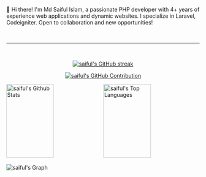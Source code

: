 👋 Hi there! I'm Md Saiful Islam, a passionate PHP developer with 4+ years of experience web applications and dynamic websites. I specialize in Laravel, Codeigniter. Open to collaboration and new opportunities!

<br/>
<hr/>
<br/>

<p align="center">
  <a href="https://github.com/saifulislam07">
    <img src="https://github-readme-streak-stats.herokuapp.com/?user=saifulislam07&theme=radical&border=7F3FBF&background=0D1117" alt="saiful's GitHub streak"/>
  </a>
</p>

<p align="center">
  <a href="https://github.com/saifulislam07">
    <img src="https://github-profile-summary-cards.vercel.app/api/cards/profile-details?username=saifulislam07&theme=radical" alt="saiful's GitHub Contribution"/>
  </a>
</p>

<a> 
    <a href="https://github.com/saifulislam07"><img alt="saiful's Github Stats" src="https://denvercoder1-github-readme-stats.vercel.app/api?username=saifulislam07&show_icons=true&count_private=true&theme=react&border_color=7F3FBF&bg_color=0D1117&title_color=F85D7F&icon_color=F8D866" height="192px" width="49.5%"/></a>
  <a href="https://github.com/saifulislam07"><img alt="saiful's Top Languages" src="https://denvercoder1-github-readme-stats.vercel.app/api/top-langs/?username=saifulislam07&langs_count=8&layout=compact&theme=react&border_color=7F3FBF&bg_color=0D1117&title_color=F85D7F&icon_color=F8D866" height="192px" width="49.5%"/></a>
  <br/>
</a>


![saiful's Graph](https://github-readme-activity-graph.vercel.app/graph?username=saifulislam07&custom_title=saiful's%20GitHub%20Activity%20Graph&bg_color=0D1117&color=7F3FBF&line=7F3FBF&point=7F3FBF&area_color=FFFFFF&title_color=FFFFFF&area=true)
